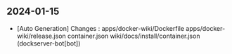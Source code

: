 
## 2024-01-15
 * [Auto Generation] Changes : apps/docker-wiki/Dockerfile apps/docker-wiki/release.json container.json wiki/docs/install/container.json (dockserver-bot[bot])
